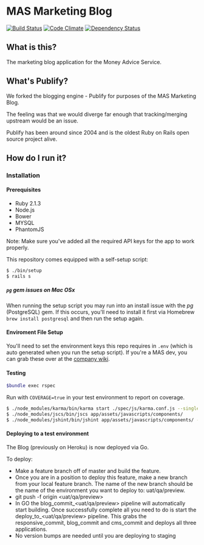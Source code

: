 # MAS Marketing Blog

[![Build Status](https://travis-ci.org/moneyadviceservice/publify.png)](https://travis-ci.org/moneyadviceservice/publify)
[![Code Climate](https://codeclimate.com/github/moneyadviceservice/publify.png)](https://codeclimate.com/github/moneyadviceservice/publify)
[![Dependency Status](https://gemnasium.com/moneyadviceservice/publify.png)](https://gemnasium.com/moneyadviceservice/publify)

## What is this?

The marketing blog application for the Money Advice Service.

## What's Publify?

We forked the blogging engine - Publify for purposes of the MAS Marketing Blog.

The feeling was that we would diverge far enough that tracking/merging upstream would be an issue.

Publify has been around since 2004 and is the oldest Ruby on Rails open source project alive.

## How do I run it?

### Installation

#### Prerequisites

- Ruby 2.1.3
- Node.js
- Bower
- MYSQL
- PhantomJS

Note: Make sure you've added all the required API keys for the app to work properly.

This repository comes equipped with a self-setup script:

```bash
$ ./bin/setup
$ rails s
```
##### `pg` gem issues on Mac OSx

When running the setup script you may run into an install issue with the *pg* (PostgreSQL) gem. If this occurs, you'll need to install it first via Homebrew `brew install postgresql` and then run the setup again.


#### Enviroment File Setup

You'll need to set the environment keys this repo requires in `.env` (which is auto generated when you run the setup script). If you're a MAS dev, you can grab these over at the [company wiki](https://moneyadviceserviceuk.atlassian.net/wiki/display/DEV/Marketing+Blog+Repo+Credentials).

#### Testing

```bash
$bundle exec rspec
```

Run with `COVERAGE=true` in your test environment to report on coverage.

```bash
$ ./node_modules/karma/bin/karma start ./spec/js/karma.conf.js --single-run
$ ./node_modules/jscs/bin/jscs app/assets/javascripts/components/
$ ./node_modules/jshint/bin/jshint app/assets/javascripts/components/ --config .jshintrc
```


#### Deploying to a test environment

The Blog (previously on Heroku) is now deployed via Go.

To deploy:
- Make a feature branch off of master and build the feature.
- Once you are in a position to deploy this feature, make a new branch from your local feature branch. The name of the new branch should be the name of the environment you want to deploy to: uat/qa/preview.
- git push -f origin <uat/qa/preview>
- In GO the blog_commit_<uat/qa/preview> pipeline will automatically start building. Once successfully complete all you need to do is start the deploy_to_<uat/qa/preview> pipeline. This grabs the responsive_commit, blog_commit and cms_commit and deploys all three applications.
- No version bumps are needed until you are deploying to staging
